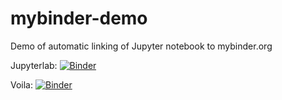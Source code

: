 # mybinder-demo
Demo of automatic linking of Jupyter notebook to mybinder.org

Jupyterlab: [![Binder](https://mybinder.org/badge_logo.svg)](https://mybinder.org/v2/gh/stargaser/mybinder-demo/master?urlpath=lab/tree/ipynb)

Voila: [![Binder](https://mybinder.org/badge_logo.svg)](https://mybinder.org/v2/gh/stargaser/mybinder-demo/master?urlpath=voila/render/tree/ipynb/redshift7-app.ipynb)
